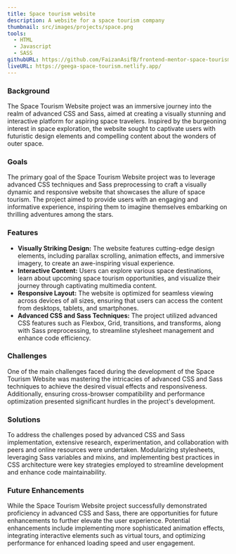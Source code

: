 ```yaml
---
title: Space tourism website
description: A website for a space tourism company
thumbnail: src/images/projects/space.png
tools:
  - HTML
  - Javascript
  - SASS
githubURL: https://github.com/FaizanAsifB/frontend-mentor-space-tourism.git
liveURL: https://geega-space-tourism.netlify.app/
---
```


### Background

The Space Tourism Website project was an immersive journey into the realm of advanced CSS and Sass, aimed at creating a visually stunning and interactive platform for aspiring space travelers. Inspired by the burgeoning interest in space exploration, the website sought to captivate users with futuristic design elements and compelling content about the wonders of outer space.

### Goals

The primary goal of the Space Tourism Website project was to leverage advanced CSS techniques and Sass preprocessing to craft a visually dynamic and responsive website that showcases the allure of space tourism. The project aimed to provide users with an engaging and informative experience, inspiring them to imagine themselves embarking on thrilling adventures among the stars.

### Features

- **Visually Striking Design:** The website features cutting-edge design elements, including parallax scrolling, animation effects, and immersive imagery, to create an awe-inspiring visual experience.
- **Interactive Content:** Users can explore various space destinations, learn about upcoming space tourism opportunities, and visualize their journey through captivating multimedia content.
- **Responsive Layout:** The website is optimized for seamless viewing across devices of all sizes, ensuring that users can access the content from desktops, tablets, and smartphones.
- **Advanced CSS and Sass Techniques:** The project utilized advanced CSS features such as Flexbox, Grid, transitions, and transforms, along with Sass preprocessing, to streamline stylesheet management and enhance code efficiency.

### Challenges

One of the main challenges faced during the development of the Space Tourism Website was mastering the intricacies of advanced CSS and Sass techniques to achieve the desired visual effects and responsiveness. Additionally, ensuring cross-browser compatibility and performance optimization presented significant hurdles in the project's development.

### Solutions

To address the challenges posed by advanced CSS and Sass implementation, extensive research, experimentation, and collaboration with peers and online resources were undertaken. Modularizing stylesheets, leveraging Sass variables and mixins, and implementing best practices in CSS architecture were key strategies employed to streamline development and enhance code maintainability.

### Future Enhancements

While the Space Tourism Website project successfully demonstrated proficiency in advanced CSS and Sass, there are opportunities for future enhancements to further elevate the user experience. Potential enhancements include implementing more sophisticated animation effects, integrating interactive elements such as virtual tours, and optimizing performance for enhanced loading speed and user engagement.
